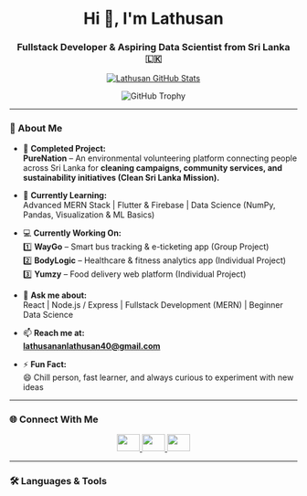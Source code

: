 <h1 align="center">Hi 👋, I'm Lathusan</h1>
<h3 align="center">Fullstack Developer & Aspiring Data Scientist from Sri Lanka 🇱🇰</h3>

<p align="center">
  <a href="https://github.com/sanmuganthanLathusan" target="_blank">
    <img src="https://github-readme-stats.vercel.app/api?username=sanmuganthanLathusan&show_icons=true&theme=radical" alt="Lathusan GitHub Stats" />
  </a>
</p>

<p align="center">
  <img src="https://github-profile-trophy.vercel.app/?username=sanmuganthanLathusan&theme=tokyonight&row=1&column=6" alt="GitHub Trophy"/>
</p>

---

### 🚀 About Me
- 🔭 **Completed Project:**  
  <b>PureNation</b> – An environmental volunteering platform connecting people across Sri Lanka for **cleaning campaigns, community services, and sustainability initiatives (Clean Sri Lanka Mission).**

- 🌱 **Currently Learning:**  
  Advanced MERN Stack | Flutter & Firebase | Data Science (NumPy, Pandas, Visualization & ML Basics)

- 💻 **Currently Working On:**  
  1️⃣ **WayGo** – Smart bus tracking & e-ticketing app (Group Project)  
  2️⃣ **BodyLogic** – Healthcare & fitness analytics app (Individual Project)  
  3️⃣ **Yumzy** – Food delivery web platform (Individual Project)

- 💬 **Ask me about:**  
  React | Node.js / Express | Fullstack Development (MERN) | Beginner Data Science

- 📫 **Reach me at:**  
  **lathusananlathusan40@gmail.com**

- ⚡ **Fun Fact:**  
  😄 Chill person, fast learner, and always curious to experiment with new ideas

---

### 🌐 Connect With Me
<p align="center">
  <a href="https://linkedin.com/in/lathusan-lathusan" target="_blank">
    <img src="https://raw.githubusercontent.com/rahuldkjain/github-profile-readme-generator/master/src/images/icons/Social/linked-in-alt.svg" width="40" height="30"/>
  </a>
  <a href="https://fb.com/lathusan.lathusan" target="_blank">
    <img src="https://raw.githubusercontent.com/rahuldkjain/github-profile-readme-generator/master/src/images/icons/Social/facebook.svg" width="40" height="30"/>
  </a>
  <a href="https://instagram.com/active_boy_lathu" target="_blank">
    <img src="https://raw.githubusercontent.com/rahuldkjain/github-profile-readme-generator/master/src/images/icons/Social/instagram.svg" width="40" height="30"/>
  </a>
</p>

---

### 🛠️ Languages & Tools
<p align="center">
  <img sr



